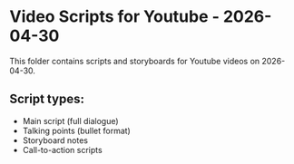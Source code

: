 # Video Scripts for Youtube - 2026-04-30

This folder contains scripts and storyboards for Youtube videos on 2026-04-30.

## Script types:
- Main script (full dialogue)
- Talking points (bullet format)
- Storyboard notes
- Call-to-action scripts
